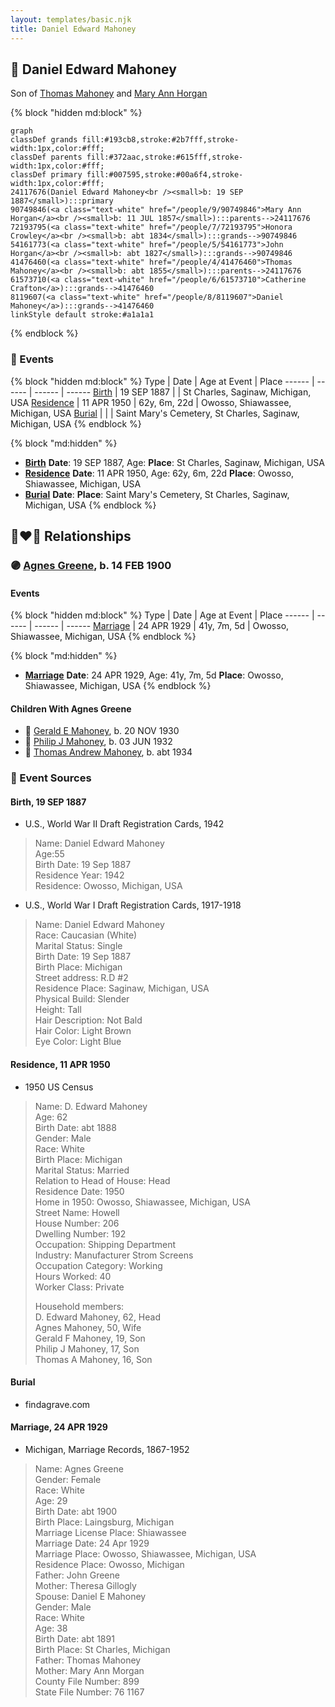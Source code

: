 ```yaml
---
layout: templates/basic.njk
title: Daniel Edward Mahoney
---
```

## 🔵 Daniel Edward Mahoney

Son of [Thomas Mahoney](/people/4/41476460) and [Mary Ann Horgan](/people/9/90749846)

{% block "hidden md:block" %}
```mermaid
graph
classDef grands fill:#193cb8,stroke:#2b7fff,stroke-width:1px,color:#fff;
classDef parents fill:#372aac,stroke:#615fff,stroke-width:1px,color:#fff;
classDef primary fill:#007595,stroke:#00a6f4,stroke-width:1px,color:#fff;
24117676(Daniel Edward Mahoney<br /><small>b: 19 SEP 1887</small>):::primary
90749846(<a class="text-white" href="/people/9/90749846">Mary Ann Horgan</a><br /><small>b: 11 JUL 1857</small>):::parents-->24117676
72193795(<a class="text-white" href="/people/7/72193795">Honora Crowley</a><br /><small>b: abt 1834</small>):::grands-->90749846
54161773(<a class="text-white" href="/people/5/54161773">John Horgan</a><br /><small>b: abt 1827</small>):::grands-->90749846
41476460(<a class="text-white" href="/people/4/41476460">Thomas Mahoney</a><br /><small>b: abt 1855</small>):::parents-->24117676
61573710(<a class="text-white" href="/people/6/61573710">Catherine Crafton</a>):::grands-->41476460
8119607(<a class="text-white" href="/people/8/8119607">Daniel Mahoney</a>):::grands-->41476460
linkStyle default stroke:#a1a1a1
```
{% endblock %}

### 📆 Events

{% block "hidden md:block" %}
Type | Date | Age at Event | Place
------ | ------ | ------ | ------
[Birth](#event-event-2) | 19 SEP 1887 |  | St Charles, Saginaw, Michigan, USA
[Residence](#event-event-0) | 11 APR 1950 | 62y, 6m, 22d | Owosso, Shiawassee, Michigan, USA
[Burial](#event-event-4) |  |  | Saint Mary's Cemetery, St Charles, Saginaw, Michigan, USA
{% endblock %}

{% block "md:hidden" %}
- **[Birth](#event-event-2)**
**Date**: 19 SEP 1887, Age:
**Place**: St Charles, Saginaw, Michigan, USA
- **[Residence](#event-event-0)**
**Date**: 11 APR 1950, Age: 62y, 6m, 22d
**Place**: Owosso, Shiawassee, Michigan, USA
- **[Burial](#event-event-4)**
**Date**:
**Place**: Saint Mary's Cemetery, St Charles, Saginaw, Michigan, USA
{% endblock %}

## 👩‍❤️‍👨 Relationships

### 🟣 [Agnes Greene](/people/1/15565254), b. 14 FEB 1900

#### Events

{% block "hidden md:block" %}
Type | Date | Age at Event | Place
------ | ------ | ------ | ------
[Marriage](#event-family-0-event-0) | 24 APR 1929 | 41y, 7m, 5d | Owosso, Shiawassee, Michigan, USA
{% endblock %}

{% block "md:hidden" %}
- **[Marriage](#event-family-0-event-0)**
**Date**: 24 APR 1929, Age: 41y, 7m, 5d
**Place**: Owosso, Shiawassee, Michigan, USA
{% endblock %}

#### Children With Agnes Greene
* 🔵 [Gerald E Mahoney](/people/1/10062624), b. 20 NOV 1930
* 🔵 [Philip J Mahoney](/people/6/64895326), b. 03 JUN 1932
* 🔵 [Thomas Andrew Mahoney](/people/3/30323065), b. abt 1934
### 📰 Event Sources

#### <a id="event-event-2"></a> Birth, 19 SEP 1887
* U.S., World War II Draft Registration Cards, 1942
>   
  > Name: Daniel Edward Mahoney  
  > Age:55  
  > Birth Date: 19 Sep 1887  
  > Residence Year: 1942  
  > Residence: Owosso, Michigan, USA
* U.S., World War I Draft Registration Cards, 1917-1918
>   
  > Name: Daniel Edward Mahoney  
  > Race: Caucasian (White)  
  > Marital Status: Single  
  > Birth Date: 19 Sep 1887  
  > Birth Place: Michigan  
  > Street address: R.D #2  
  > Residence Place: Saginaw, Michigan, USA  
  > Physical Build: Slender  
  > Height: Tall  
  > Hair Description: Not Bald  
  > Hair Color: Light Brown  
  > Eye Color: Light Blue

#### <a id="event-event-0"></a> Residence, 11 APR 1950
* 1950 US Census
>   
  > Name: D. Edward Mahoney  
  > Age: 62  
  > Birth Date: abt 1888  
  > Gender: Male  
  > Race: White  
  > Birth Place: Michigan  
  > Marital Status: Married  
  > Relation to Head of House: Head  
  > Residence Date: 1950  
  > Home in 1950: Owosso, Shiawassee, Michigan, USA  
  > Street Name: Howell  
  > House Number: 206  
  > Dwelling Number: 192  
  > Occupation: Shipping Department  
  > Industry: Manufacturer Strom Screens  
  > Occupation Category: Working  
  > Hours Worked: 40  
  > Worker Class: Private  
  >   
  > Household members:  
  > D. Edward Mahoney, 62, Head  
  > Agnes Mahoney, 50, Wife  
  > Gerald F Mahoney, 19, Son  
  > Philip J Mahoney, 17, Son  
  > Thomas A Mahoney, 16, Son  
  >

#### <a id="event-event-4"></a> Burial
* findagrave.com
#### <a id="event-family-0-event-0"></a> Marriage, 24 APR 1929
* Michigan, Marriage Records, 1867-1952
>   
  > Name: Agnes Greene  
  > Gender: Female  
  > Race: White  
  > Age: 29  
  > Birth Date: abt 1900  
  > Birth Place: Laingsburg, Michigan  
  > Marriage License Place: Shiawassee  
  > Marriage Date: 24 Apr 1929  
  > Marriage Place: Owosso, Shiawassee, Michigan, USA  
  > Residence Place: Owosso, Michigan  
  > Father: John Greene  
  > Mother: Theresa Gillogly  
  > Spouse: Daniel E Mahoney  
  > Gender: Male  
  > Race: White  
  > Age: 38  
  > Birth Date: abt 1891  
  > Birth Place: St Charles, Michigan  
  > Father: Thomas Mahoney  
  > Mother: Mary Ann Morgan  
  > County File Number: 899  
  > State File Number: 76 1167  
  >
